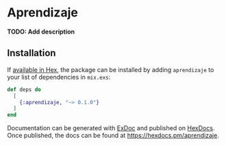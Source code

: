 # Aprendizaje

**TODO: Add description**

## Installation

If [available in Hex](https://hex.pm/docs/publish), the package can be installed
by adding `aprendizaje` to your list of dependencies in `mix.exs`:

```elixir
def deps do
  [
    {:aprendizaje, "~> 0.1.0"}
  ]
end
```

Documentation can be generated with [ExDoc](https://github.com/elixir-lang/ex_doc)
and published on [HexDocs](https://hexdocs.pm). Once published, the docs can
be found at <https://hexdocs.pm/aprendizaje>.

